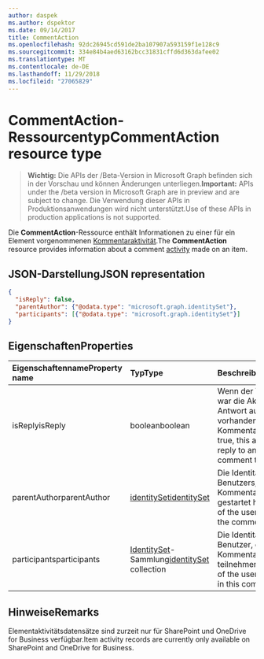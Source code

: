 ```yaml
---
author: daspek
ms.author: dspektor
ms.date: 09/14/2017
title: CommentAction
ms.openlocfilehash: 92dc26945cd591de2ba107907a593159f1e128c9
ms.sourcegitcommit: 334e84b4aed63162bcc31831cffd6d363dafee02
ms.translationtype: MT
ms.contentlocale: de-DE
ms.lasthandoff: 11/29/2018
ms.locfileid: "27065829"
---
```

# <a name="commentaction-resource-type"></a><span data-ttu-id="df9b1-102">CommentAction-Ressourcentyp</span><span class="sxs-lookup"><span data-stu-id="df9b1-102">CommentAction resource type</span></span>

> <span data-ttu-id="df9b1-103">**Wichtig:** Die APIs der /Beta-Version in Microsoft Graph befinden sich in der Vorschau und können Änderungen unterliegen.</span><span class="sxs-lookup"><span data-stu-id="df9b1-103">**Important:** APIs under the /beta version in Microsoft Graph are in preview and are subject to change.</span></span> <span data-ttu-id="df9b1-104">Die Verwendung dieser APIs in Produktionsanwendungen wird nicht unterstützt.</span><span class="sxs-lookup"><span data-stu-id="df9b1-104">Use of these APIs in production applications is not supported.</span></span>

<span data-ttu-id="df9b1-105">Die **CommentAction**-Ressource enthält Informationen zu einer für ein Element vorgenommenen [Kommentaraktivität][].</span><span class="sxs-lookup"><span data-stu-id="df9b1-105">The **CommentAction** resource provides information about a comment [activity][] made on an item.</span></span>

[Kommentaraktivität]: itemactivity.md
[activity]: itemactivity.md

## <a name="json-representation"></a><span data-ttu-id="df9b1-107">JSON-Darstellung</span><span class="sxs-lookup"><span data-stu-id="df9b1-107">JSON representation</span></span>

<!-- {
  "blockType": "resource",
  "optionalProperties": [ ],
  "@type": "microsoft.graph.commentAction"
}-->

```json
{
  "isReply": false,
  "parentAuthor": {"@odata.type": "microsoft.graph.identitySet"},
  "participants": [{"@odata.type": "microsoft.graph.identitySet"}]
}
```

## <a name="properties"></a><span data-ttu-id="df9b1-108">Eigenschaften</span><span class="sxs-lookup"><span data-stu-id="df9b1-108">Properties</span></span>

| <span data-ttu-id="df9b1-109">Eigenschaftenname</span><span class="sxs-lookup"><span data-stu-id="df9b1-109">Property name</span></span>    | <span data-ttu-id="df9b1-110">Typ</span><span class="sxs-lookup"><span data-stu-id="df9b1-110">Type</span></span>                       | <span data-ttu-id="df9b1-111">Beschreibung</span><span class="sxs-lookup"><span data-stu-id="df9b1-111">Description</span></span>
|:-----------------|:---------------------------|:-----------------------------
| <span data-ttu-id="df9b1-112">isReply</span><span class="sxs-lookup"><span data-stu-id="df9b1-112">isReply</span></span>          | <span data-ttu-id="df9b1-113">boolean</span><span class="sxs-lookup"><span data-stu-id="df9b1-113">boolean</span></span>                    | <span data-ttu-id="df9b1-114">Wenn der Wert true ist, war die Aktivität eine Antwort auf einen vorhandenen Kommentar-Thread.</span><span class="sxs-lookup"><span data-stu-id="df9b1-114">If true, this activity was a reply to an existing comment thread.</span></span>
| <span data-ttu-id="df9b1-115">parentAuthor</span><span class="sxs-lookup"><span data-stu-id="df9b1-115">parentAuthor</span></span>     | <span data-ttu-id="df9b1-116">[identitySet][]</span><span class="sxs-lookup"><span data-stu-id="df9b1-116">[identitySet][]</span></span>            | <span data-ttu-id="df9b1-117">Die Identität des Benutzers, der den Kommentar-Thread gestartet hat.</span><span class="sxs-lookup"><span data-stu-id="df9b1-117">The identity of the user who started the comment thread.</span></span>
| <span data-ttu-id="df9b1-118">participants</span><span class="sxs-lookup"><span data-stu-id="df9b1-118">participants</span></span>     | <span data-ttu-id="df9b1-119">[IdentitySet][]-Sammlung</span><span class="sxs-lookup"><span data-stu-id="df9b1-119">[identitySet][] collection</span></span> | <span data-ttu-id="df9b1-120">Die Identitäten der Benutzer, die an diesem Kommentar-Thread teilnehmen.</span><span class="sxs-lookup"><span data-stu-id="df9b1-120">The identities of the users participating in this comment thread.</span></span>

[identitySet]: identityset.md

## <a name="remarks"></a><span data-ttu-id="df9b1-122">Hinweise</span><span class="sxs-lookup"><span data-stu-id="df9b1-122">Remarks</span></span>

<span data-ttu-id="df9b1-123">Elementaktivitätsdatensätze sind zurzeit nur für SharePoint und OneDrive for Business verfügbar.</span><span class="sxs-lookup"><span data-stu-id="df9b1-123">Item activity records are currently only available on SharePoint and OneDrive for Business.</span></span>

<!-- {
  "type": "#page.annotation",
  "description": "The CommentAction object provides information about a comment that was made on an item.",
  "keywords": "activities,activity,action,comment",
  "section": "documentation",
  "tocPath": "Resources/CommentAction"
} -->
